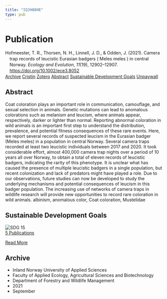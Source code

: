 ```yaml
---
title: "IQJH88HE"
type: pub
---
```

<h1>Publication</h1>
<article id="csl-bib-container-IQJH88HE" class="csl-bib-container">
  <div class="csl-bib-body" style="line-height: 1.35; padding-left: 1em; text-indent:-1em;">
  <div class="csl-entry">Hofmeester, T. R., Thorsen, N. H., Linnell, J. D., &amp; Odden, J. (2021). Camera trap records of leucistic Eurasian badgers ( Meles meles ) in central Norway. <i>Ecology and Evolution</i>, <i>11</i>(19), 12902&#x2013;12907. <a href="https://doi.org/10.1002/ece3.8052">https://doi.org/10.1002/ece3.8052</a></div>
</div>
  <div class="csl-bib-buttons">
    <a href="#taxonomy-article-IQJH88HE" class="csl-bib-button">Archive</a>
    <a href="https://app.cristin.no/results/show.jsf?id=1932083" alt="Cristin URL" class="csl-bib-button">Cristin</a>
    <a href="http://zotero.org/groups/5402882/items/IQJH88HE" alt="Zotero URL" class="csl-bib-button">Zotero</a>
    <a href="#abstract-article-IQJH88HE" class="csl-bib-button">Abstract</a>
    <a href="#sdg-article-IQJH88HE" class="csl-bib-button">Sustainable Development Goals</a>
    <a href="https://onlinelibrary.wiley.com/doi/pdfdirect/10.1002/ece3.8052" class="csl-bib-button">Unpaywall</a>
  </div>
  <div id="csl-bib-meta-container-IQJH88HE"></div>
</article>
<div id="csl-bib-meta-IQJH88HE" class="csl-bib-meta">
  <article id="abstract-article-IQJH88HE" class="abstract-article">
    <h1>Abstract</h1>
    Coat coloration plays an important role in communication, camouflage, and sexual selection in animals. Genetic mutations can lead to anomalous colorations such as melanism and leucism, where animals appear, respectively, darker or lighter than normal. Reporting abnormal coloration in wild animals is an important first step to understand the distribution, prevalence, and potential fitness consequences of these rare events. Here, we report several records of suspected leucism in the Eurasian badger (Meles meles) in a population in central Norway. Several camera traps recorded at least two leucistic individuals between 2017 and 2020. It took considerable effort, almost 400,000 camera trap nights over a period of 10 years all over Norway, to obtain a total of eleven records of leucistic badgers, indicating the rarity of this phenotype. It is unclear what has caused the presence of multiple leucistic badgers in a single population, but recent colonization and lack of predators might have played a role. Due to our observations, future studies can now be developed to study the underlying mechanisms and potential consequences of leucism in this badger population. The increasing use of networks of camera traps in wildlife research will provide new opportunities to record rare coloration in wild animals. albinism, anomalous color, Coat coloration, Mustelidae
  </article>
  <article id="sdg-article-IQJH88HE" class="sdg-article">
    <h1>Sustainable Development Goals</h1>
    <div class="sdg-container"><div id="sdg15" class="sdg"> <img src="{{< params subfolder >}}images/sdg/sdg15_en.png" class="image" alt="SDG 15"> <div class="sdg-overlay"> <a href="{{< params subfolder >}}en/archive/?sdg=15#archive" class="sdg-publication-count"><span>5</span> Publications</a> <p><a href="https://sdgs.un.org/goals/goal15" class="sdg-read-more">Read More</a></p> </div> </div></div>
  </article>
  <article id="taxonomy-article-IQJH88HE" class="taxonomy-article">
    <h1>Archive</h1>
    <ul>
      <li>Inland Norway University of Applied Sciences</li>
      <li>Faculty of Applied Ecology, Agricultural Sciences and Biotechnology</li>
      <li>Department of Forestry and Wildlife Management</li>
      <li>2021</li>
      <li>September</li>
    </ul>
  </article>
</div>
